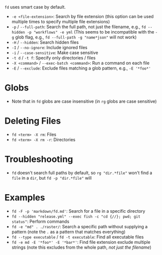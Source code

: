 `fd` uses smart case by default.

- `-e <file-extension>`: Search by file extension (this option can be used multiple times to specify multiple file extensions)
- `-p` / `--full-path`: Search the full path, not just the filename, e.g., `fd --hidden -p "workflows" -e yml` (This seems to be incompatible with the `-g` glob flag, e.g., `fd --full-path -g "name*json"` will not work)
- `-H` / `--hidden`: Search hidden files
- `-I` / `--no-ignore`: Include ignored files
- `-i` / `--case-sensitive`: Make case sensitive
- `-t d` / `-t f`: Specify only directories / files
- `-X <command>` / `--exec-batch <command>`: Run a command on each file
- `-E` / `--exclude`: Exclude files matching a glob pattern, e.g., `-E '*foo*'`

# Globs

- Note that in `fd` globs are case insensitive (in `rg` globs are case sensitive)

# Deleting Files

- `fd <term> -X rm`: Files
- `fd <term> -X rm -r`: Directories

# Troubleshooting

- `fd` doesn't search full paths by default, so `rg "dir.*file"` won't find a `file` in a `dir`, but `fd -p "dir.*file"` will

# Examples

- `fd -F -p 'markdown/fd.md'`: Search for a file in a specific directory
- `fd --hidden "release.yml" --exec fish -c "cd {//}; pwd; git status"`: Perform commands
- `fd -e "md" . ./raster/`: Search a specific path without supplying a pattern (note the `.` as a pattern that matches everything)
- `fd --type executable` / `fd -t executable`: Find all executable files
- `fd -e md -E '*foo*' -E '*bar*'`: Find file extension exclude multiple strings (note this excludes from the whole path, *not just the filename*)
